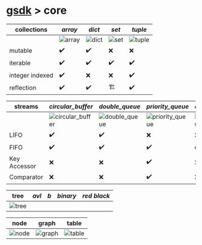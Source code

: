 # [gsdk](../README.md) > core

| collections | *array* | *dict* | *set* | *tuple* |
| ----------- | ---- | --- | ---- | ------ |
| | ![array](https://raw.githubusercontent.com/Jacob-C-Smith/icons/refs/heads/main/array.png) | ![dict](https://raw.githubusercontent.com/Jacob-C-Smith/icons/refs/heads/main/dict.png) | ![set](https://raw.githubusercontent.com/Jacob-C-Smith/icons/refs/heads/main/set.png) | ![tuple](https://raw.githubusercontent.com/Jacob-C-Smith/icons/refs/heads/main/tuple.png) |
| mutable         | ✔️ | ✔️ | ❌ | ❌ | 
| iterable        | ✔️ | ✔️ | ✔️ | ✔️ |
| integer indexed | ✔️ | ❌ | ❌ | ✔️ |
| reflection      | ✔️ | ✔️ | 🏗️ | ✔️ 

| streams | *circular_buffer* | *double_queue* | *priority_queue* | *queue* | *stack* |
| - | --- | --- | ---- | --- | --- |
| | ![circular_buffer](https://raw.githubusercontent.com/Jacob-C-Smith/icons/refs/heads/main/circular-buffer.png) | ![double_queue](https://raw.githubusercontent.com/Jacob-C-Smith/icons/refs/heads/main/double-queue.png) | ![priority_queue](https://raw.githubusercontent.com/Jacob-C-Smith/icons/refs/heads/main/priority-queue.png) | ![queue](https://raw.githubusercontent.com/Jacob-C-Smith/icons/refs/heads/main/queue.png) | ![stack](https://raw.githubusercontent.com/Jacob-C-Smith/icons/refs/heads/main/stack.png)|  
| LIFO          | ✔️ | ✔️ | ❌ | ❌ | ✔️ |
| FIFO          | ✔️ | ✔️ | ✔️ | ✔️ | ❌ |
| Key Accessor  | ❌ | ❌ | ✔️ | ❌ | ❌ |
| Comparator    | ❌ | ❌ | ✔️ | ❌ | ❌ |

| tree | *avl* | *b* | *binary* | *red black* |
| ---- | ----- | --- | -------- | -------- |
| ![tree](https://raw.githubusercontent.com/Jacob-C-Smith/icons/refs/heads/main/tree.png) | 


| node | graph | table |
| ---- | --- | ---- | 
| ![node](https://raw.githubusercontent.com/Jacob-C-Smith/icons/refs/heads/main/node.png) | ![graph](https://raw.githubusercontent.com/Jacob-C-Smith/icons/refs/heads/main/graph.png) | ![table](https://raw.githubusercontent.com/Jacob-C-Smith/icons/refs/heads/main/table.png) 
